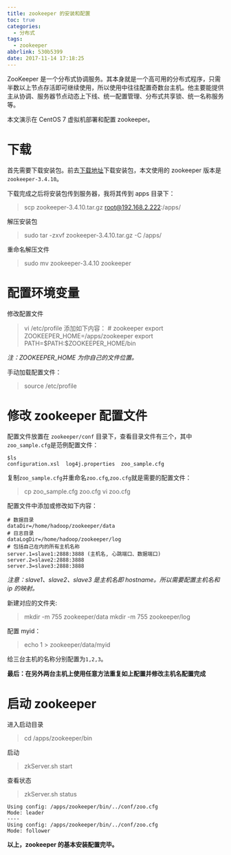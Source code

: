 ```yaml
---
title: zookeeper 的安装和配置
toc: true
categories:
  - 分布式
tags:
  - zookeeper
abbrlink: 530b5399
date: 2017-11-14 17:18:25
---
```


ZooKeeper 是一个分布式协调服务。其本身就是一个高可用的分布式程序，只需半数以上节点存活即可继续使用，所以使用中往往配置奇数台主机。他主要能提供主从协调、服务器节点动态上下线、统一配置管理、分布式共享锁、统一名称服务等。

本文演示在 CentOS 7 虚拟机部署和配置 zookeeper。

<!-- more -->

# 下载

首先需要下载安装包。前去[下载地址](http://www.apache.org/dyn/closer.cgi/zookeeper/)下载安装包，本文使用的 zookeeper 版本是`zookeeper-3.4.10`。

下载完成之后将安装包传到服务器，我将其传到 apps 目录下：

> scp zookeeper-3.4.10.tar.gz root@192.168.2.222:/apps/

解压安装包

> sudo tar -zxvf zookeeper-3.4.10.tar.gz -C /apps/

重命名解压文件

> sudo mv zookeeper-3.4.10 zookeeper

# 配置环境变量

修改配置文件

> vi /etc/profile
> 添加如下内容：
> \# zookeeper
> export ZOOKEEPER_HOME=/apps/zookeeper
> export PATH=\$PATH:$ZOOKEEPER_HOME/bin

*注：ZOOKEEPER_HOME 为你自己的文件位置。*

手动加载配置文件：

> source /etc/profile

# 修改 zookeeper 配置文件

配置文件放置在 `zookeeper/conf` 目录下，查看目录文件有三个，其中`zoo_sample.cfg`是范例配置文件：

```
$ls
configuration.xsl  log4j.properties  zoo_sample.cfg
```

复制`zoo_sample.cfg`并重命名`zoo.cfg`,`zoo.cfg`就是需要的配置文件：

> cp zoo_sample.cfg zoo.cfg
> vi zoo.cfg

配置文件中添加或修改如下内容：

```
# 数据目录
dataDir=/home/hadoop/zookeeper/data
# 日志目录
dataLogDir=/home/hadoop/zookeeper/log
# 包括自己在内的所有主机名称
server.1=slave1:2888:3888 (主机名, 心跳端口、数据端口)
server.2=slave2:2888:3888
server.3=slave3:2888:3888
```

*注意：slave1、slave2、slave3 是主机名即 hostname。所以需要配置主机名和 ip 的映射。*

新建对应的文件夹:

> mkdir -m 755 zookeeper/data
> mkdir -m 755 zookeeper/log

配置 myid：

> echo 1 > zookeeper/data/myid

给三台主机的名称分别配置为`1,2,3`。

**最后：在另外两台主机上使用任意方法重复如上配置并修改主机名配置完成**

# 启动 zookeeper

进入启动目录

> cd /apps/zookeeper/bin

启动

> zkServer.sh start

查看状态

> zkServer.sh status

```
Using config: /apps/zookeeper/bin/../conf/zoo.cfg
Mode: leader
----
Using config: /apps/zookeeper/bin/../conf/zoo.cfg
Mode: follower
```

**以上，zookeeper 的基本安装配置完毕。**

